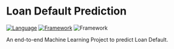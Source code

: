 # Loan Default Prediction

[![Language](https://img.shields.io/badge/Python-darkblue.svg?style=flat&logo=python&logoColor=white)](https://www.python.org)
[![Framework](https://img.shields.io/badge/sklearn-darkorange.svg?style=flat&logo=scikit-learn&logoColor=white)](http://www.pytorch.org/news.html)
![Framework](https://img.shields.io/badge/Streamlit-red.svg?style=flat&logo=streamlit&logoColor=white)

An end-to-end Machine Learning Project to predict Loan Default.
